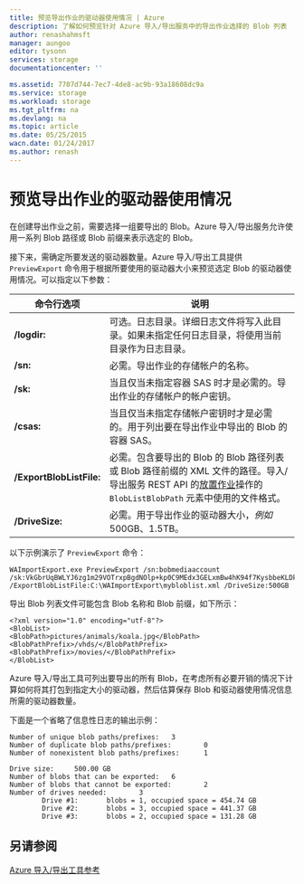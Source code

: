 ```yaml
---
title: 预览导出作业的驱动器使用情况 | Azure
description: 了解如何预览针对 Azure 导入/导出服务中的导出作业选择的 Blob 列表
author: renashahmsft
manager: aungoo
editor: tysonn
services: storage
documentationcenter: ''

ms.assetid: 7707d744-7ec7-4de8-ac9b-93a18608dc9a
ms.service: storage
ms.workload: storage
ms.tgt_pltfrm: na
ms.devlang: na
ms.topic: article
ms.date: 05/25/2015
wacn.date: 01/24/2017
ms.author: renash
---
```


# 预览导出作业的驱动器使用情况
在创建导出作业之前，需要选择一组要导出的 Blob。Azure 导入/导出服务允许使用一系列 Blob 路径或 Blob 前缀来表示选定的 Blob。

 接下来，需确定所要发送的驱动器数量。Azure 导入/导出工具提供 `PreviewExport` 命令用于根据所要使用的驱动器大小来预览选定 Blob 的驱动器使用情况。可以指定以下参数：

|命令行选项|说明|  
|--------------------------|-----------------|  
|**/logdir:**<LogDirectory>|可选。日志目录。详细日志文件将写入此目录。如果未指定任何日志目录，将使用当前目录作为日志目录。|  
|**/sn:**<StorageAccountName>|必需。导出作业的存储帐户的名称。|  
|**/sk:**<StorageAccountKey>|当且仅当未指定容器 SAS 时才是必需的。导出作业的存储帐户的帐户密钥。|  
|**/csas:**<ContainerSas>|当且仅当未指定存储帐户密钥时才是必需的。用于列出要在导出作业中导出的 Blob 的容器 SAS。|  
|**/ExportBlobListFile:**<ExportBlobListFile>|必需。包含要导出的 Blob 的 Blob 路径列表或 Blob 路径前缀的 XML 文件的路径。导入/导出服务 REST API 的[放置作业](https://docs.microsoft.com/en-us/rest/api/storageimportexport/jobs#Jobs_CreateOrUpdate)操作的 `BlobListBlobPath` 元素中使用的文件格式。|  
|**/DriveSize:**<DriveSize>|必需。用于导出作业的驱动器大小，*例如* 500GB、1.5TB。|  

以下示例演示了 `PreviewExport` 命令：

```
WAImportExport.exe PreviewExport /sn:bobmediaaccount /sk:VkGbrUqBWLYJ6zg1m29VOTrxpBgdNOlp+kp0C9MEdx3GELxmBw4hK94f7KysbbeKLDksg7VoN1W/a5UuM2zNgQ== /ExportBlobListFile:C:\WAImportExport\mybloblist.xml /DriveSize:500GB    
```

导出 Blob 列表文件可能包含 Blob 名称和 Blob 前缀，如下所示：

```
<?xml version="1.0" encoding="utf-8"?>  
<BlobList>  
<BlobPath>pictures/animals/koala.jpg</BlobPath>  
<BlobPathPrefix>/vhds/</BlobPathPrefix>  
<BlobPathPrefix>/movies/</BlobPathPrefix>  
</BlobList>  
```

Azure 导入/导出工具可列出要导出的所有 Blob，在考虑所有必要开销的情况下计算如何将其打包到指定大小的驱动器，然后估算保存 Blob 和驱动器使用情况信息所需的驱动器数量。

下面是一个省略了信息性日志的输出示例：

```
Number of unique blob paths/prefixes:   3  
Number of duplicate blob paths/prefixes:        0  
Number of nonexistent blob paths/prefixes:      1  

Drive size:     500.00 GB  
Number of blobs that can be exported:   6  
Number of blobs that cannot be exported:        2  
Number of drives needed:        3  
        Drive #1:       blobs = 1, occupied space = 454.74 GB  
        Drive #2:       blobs = 3, occupied space = 441.37 GB  
        Drive #3:       blobs = 2, occupied space = 131.28 GB    
```

## 另请参阅  
[Azure 导入/导出工具参考](./storage-import-export-tool-how-to-v1.md)

<!---HONumber=Mooncake_1226_2016-->